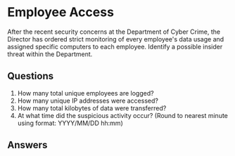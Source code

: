 # Employee Access
After the recent security concerns at the Department of Cyber Crime, the Director has ordered strict monitoring of every employee's data usage and assigned specific computers to each employee. Identify a possible insider threat within the Department.

## Questions
1. How many total unique employees are logged?
2. How many unique IP addresses were accessed?
3. How many total kilobytes of data were transferred?
4. At what time did the suspicious activity occur? (Round to nearest minute using format: YYYY/MM/DD hh:mm)

## Answers
